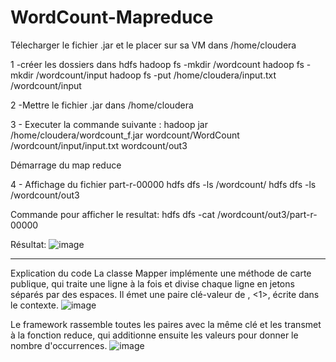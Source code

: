 # WordCount-Mapreduce

Télecharger le fichier .jar et le placer sur sa VM dans /home/cloudera

1 -créer les dossiers dans hdfs
hadoop fs -mkdir /wordcount
hadoop fs -mkdir /wordcount/input
hadoop fs -put /home/cloudera/input.txt /wordcount/input

2 -Mettre le fichier .jar dans /home/cloudera

3 - Executer la commande suivante :
hadoop jar /home/cloudera/wordcount_f.jar wordcount/WordCount /wordcount/input/input.txt wordcount/out3

Démarrage du map reduce 

4 - Affichage du fichier part-r-00000
hdfs dfs -ls /wordcount/
hdfs dfs -ls /wordcount/out3

Commande pour afficher le resultat:
hdfs dfs -cat /wordcount/out3/part-r-00000

Résultat:
![image](https://user-images.githubusercontent.com/38456239/179606736-588312fe-f0e9-41a2-bbc3-0c8637e2e96f.png)

-----------------------------------------------------------------------------------------------------------------------------------------------------------------------

Explication du code
La classe Mapper implémente une méthode de carte publique, qui traite une ligne à la fois et divise chaque ligne en jetons séparés par des espaces. Il émet une paire clé-valeur de <word> , <1>, écrite dans le contexte.
![image](https://user-images.githubusercontent.com/38456239/179606858-c7209df3-22df-4df2-96d4-9e27e295c344.png)

Le framework rassemble toutes les paires avec la même clé et les transmet à la fonction reduce, qui additionne ensuite les valeurs pour donner le nombre d'occurrences.
![image](https://user-images.githubusercontent.com/38456239/179607030-af285013-1c2f-43a2-a6b2-3de94d630970.png)


